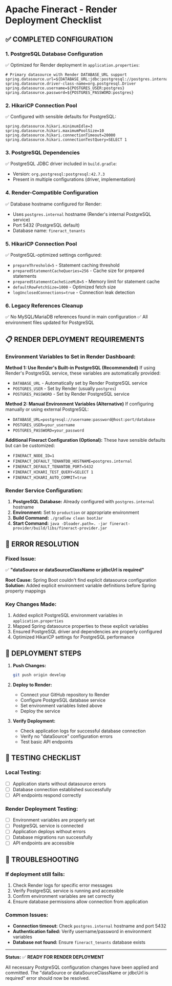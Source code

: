 # Apache Fineract - Render Deployment Checklist

## ✅ **COMPLETED CONFIGURATION**

### **1. PostgreSQL Database Configuration** 
✅ Optimized for Render deployment in `application.properties`:
```properties
# Primary datasource with Render DATABASE_URL support
spring.datasource.url=${DATABASE_URL:jdbc:postgresql://postgres.internal:5432/fineract_tenants}
spring.datasource.driver-class-name=org.postgresql.Driver
spring.datasource.username=${POSTGRES_USER:postgres}
spring.datasource.password=${POSTGRES_PASSWORD:postgres}
```

### **2. HikariCP Connection Pool**
✅ Configured with sensible defaults for PostgreSQL:
```properties
spring.datasource.hikari.minimumIdle=3
spring.datasource.hikari.maximumPoolSize=10
spring.datasource.hikari.connectionTimeout=20000
spring.datasource.hikari.connectionTestQuery=SELECT 1
```

### **3. PostgreSQL Dependencies**
✅ PostgreSQL JDBC driver included in `build.gradle`:
- Version: `org.postgresql:postgresql:42.7.3`
- Present in multiple configurations (driver, implementation)

### **4. Render-Compatible Configuration**
✅ Database hostname configured for Render:
- Uses `postgres.internal` hostname (Render's internal PostgreSQL service)
- Port 5432 (PostgreSQL default)
- Database name: `fineract_tenants`

### **5. HikariCP Connection Pool**
✅ PostgreSQL-optimized settings configured:
- `prepareThreshold=5` - Statement caching threshold
- `preparedStatementCacheQueries=256` - Cache size for prepared statements
- `preparedStatementCacheSizeMiB=5` - Memory limit for statement cache
- `defaultRowFetchSize=1000` - Optimized fetch size
- `logUnclosedConnections=true` - Connection leak detection

### **6. Legacy References Cleanup**
✅ No MySQL/MariaDB references found in main configuration
✅ All environment files updated for PostgreSQL

## 📋 **RENDER DEPLOYMENT REQUIREMENTS**

### **Environment Variables to Set in Render Dashboard:**

**Method 1: Use Render's Built-in PostgreSQL (Recommended)**
If using Render's PostgreSQL service, these variables are automatically provided:
- `DATABASE_URL` - Automatically set by Render PostgreSQL service
- `POSTGRES_USER` - Set by Render (usually `postgres`)
- `POSTGRES_PASSWORD` - Set by Render PostgreSQL service

**Method 2: Manual Environment Variables (Alternative)**
If configuring manually or using external PostgreSQL:
- `DATABASE_URL=postgresql://username:password@host:port/database`
- `POSTGRES_USER=your_username`
- `POSTGRES_PASSWORD=your_password`

**Additional Fineract Configuration (Optional):**
These have sensible defaults but can be customized:
- `FINERACT_NODE_ID=1`
- `FINERACT_DEFAULT_TENANTDB_HOSTNAME=postgres.internal`
- `FINERACT_DEFAULT_TENANTDB_PORT=5432`
- `FINERACT_HIKARI_TEST_QUERY=SELECT 1`
- `FINERACT_HIKARI_AUTO_COMMIT=true`

### **Render Service Configuration:**
1. **PostgreSQL Database:** Already configured with `postgres.internal` hostname
2. **Environment:** Set to `production` or appropriate environment
3. **Build Command:** `./gradlew clean bootJar`
4. **Start Command:** `java -Dloader.path=. -jar fineract-provider/build/libs/fineract-provider.jar`

## 🎯 **ERROR RESOLUTION**

### **Fixed Issue:**
✅ **"dataSource or dataSourceClassName or jdbcUrl is required"**

**Root Cause:** Spring Boot couldn't find explicit datasource configuration
**Solution:** Added explicit environment variable definitions before Spring property mappings

### **Key Changes Made:**
1. Added explicit PostgreSQL environment variables in `application.properties`
2. Mapped Spring datasource properties to these explicit variables
3. Ensured PostgreSQL driver and dependencies are properly configured
4. Optimized HikariCP settings for PostgreSQL performance

## 🚀 **DEPLOYMENT STEPS**

1. **Push Changes:**
   ```bash
   git push origin develop
   ```

2. **Deploy to Render:**
   - Connect your GitHub repository to Render
   - Configure PostgreSQL database service
   - Set environment variables listed above
   - Deploy the service

3. **Verify Deployment:**
   - Check application logs for successful database connection
   - Verify no "dataSource" configuration errors
   - Test basic API endpoints

## 📝 **TESTING CHECKLIST**

### **Local Testing:**
- [ ] Application starts without datasource errors
- [ ] Database connection established successfully
- [ ] API endpoints respond correctly

### **Render Deployment Testing:**
- [ ] Environment variables are properly set
- [ ] PostgreSQL service is connected
- [ ] Application deploys without errors
- [ ] Database migrations run successfully
- [ ] API endpoints are accessible

## 🔧 **TROUBLESHOOTING**

### **If deployment still fails:**
1. Check Render logs for specific error messages
2. Verify PostgreSQL service is running and accessible
3. Confirm environment variables are set correctly
4. Ensure database permissions allow connection from application

### **Common Issues:**
- **Connection timeout:** Check `postgres.internal` hostname and port 5432
- **Authentication failed:** Verify username/password in environment variables
- **Database not found:** Ensure `fineract_tenants` database exists

---

**Status:** ✅ **READY FOR RENDER DEPLOYMENT**

All necessary PostgreSQL configuration changes have been applied and committed.
The "dataSource or dataSourceClassName or jdbcUrl is required" error should now be resolved.
